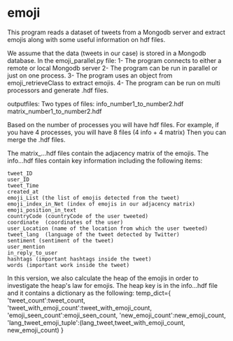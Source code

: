 # emoji
This program reads a dataset of tweets from a Mongodb server and extract emojis along with some 
useful information on hdf files.

We assume that the data (tweets in our case) is stored in a Mongodb database.
In the emoji_parallel.py file:
1- The program connects to either a remote or local Mongodb server
2- The program can be run in parallel or just on one process. 
3- The program uses an object from emoji_retrieveClass to extract emojis.
4- The program can be run on multi processors and generate .hdf files.


outputfiles:
Two types of files:
info_number1_to_number2.hdf
matrix_number1_to_number2.hdf

Based on the number of processes you will have hdf files. 
For example, if you have 4 processes, you will have 8 files (4 info + 4 matrix)
Then you can merge the .hdf files. 

The matrix_...hdf files contain the adjacency matrix of the emojis.
The info...hdf files contain key information including the following items:


	tweet_ID
    user_ID
    tweet_Time
    created_at
    emoji_List (the list of emojis detected from the tweet)
    emoji_index_in_Net (index of emojis in our adjacency matrix)
    emoji_position_in_text
    countryCode (countryCode of the user tweeted)
    coordinate  (coordinates of the user)
    user_Location (name of the location from which the user tweeted)
    tweet_lang  (language of the tweet detected by Twitter)
    sentiment (sentiment of the tweet)
    user_mention
    in_reply_to_user
    hashtags (important hashtags inside the tweet)
    words (important work inside the tweet)

In this version, we also calculate the heap of the emojis in order to investigate the heap's law for emojis.
The heap key is in the info...hdf file and it contains a dictionary as the following:
        temp_dict={
        'tweet_count':tweet_count,
        'tweet_with_emoji_count':tweet_with_emoji_count,
        'emoji_seen_count':emoji_seen_count,
        'new_emoji_count':new_emoji_count,
        'lang_tweet_emoji_tuple':(lang_tweet,tweet_with_emoji_count, new_emoji_count) 
                }

